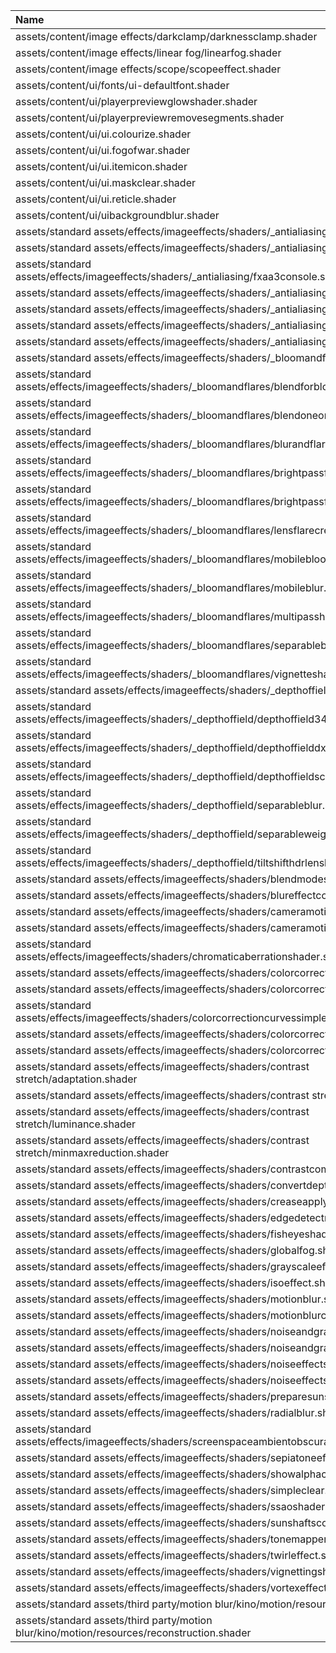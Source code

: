 |Name|
|:-|
|assets/content/image effects/darkclamp/darknessclamp.shader|
|assets/content/image effects/linear fog/linearfog.shader|
|assets/content/image effects/scope/scopeeffect.shader|
|assets/content/ui/fonts/ui-defaultfont.shader|
|assets/content/ui/playerpreviewglowshader.shader|
|assets/content/ui/playerpreviewremovesegments.shader|
|assets/content/ui/ui.colourize.shader|
|assets/content/ui/ui.fogofwar.shader|
|assets/content/ui/ui.itemicon.shader|
|assets/content/ui/ui.maskclear.shader|
|assets/content/ui/ui.reticle.shader|
|assets/content/ui/uibackgroundblur.shader|
|assets/standard assets/effects/imageeffects/shaders/_antialiasing/dlaa.shader|
|assets/standard assets/effects/imageeffects/shaders/_antialiasing/fxaa2.shader|
|assets/standard assets/effects/imageeffects/shaders/_antialiasing/fxaa3console.shader|
|assets/standard assets/effects/imageeffects/shaders/_antialiasing/fxaapreset2.shader|
|assets/standard assets/effects/imageeffects/shaders/_antialiasing/fxaapreset3.shader|
|assets/standard assets/effects/imageeffects/shaders/_antialiasing/nfaa.shader|
|assets/standard assets/effects/imageeffects/shaders/_antialiasing/ssaa.shader|
|assets/standard assets/effects/imageeffects/shaders/_bloomandflares/blend.shader|
|assets/standard assets/effects/imageeffects/shaders/_bloomandflares/blendforbloom.shader|
|assets/standard assets/effects/imageeffects/shaders/_bloomandflares/blendoneone.shader|
|assets/standard assets/effects/imageeffects/shaders/_bloomandflares/blurandflares.shader|
|assets/standard assets/effects/imageeffects/shaders/_bloomandflares/brightpassfilter.shader|
|assets/standard assets/effects/imageeffects/shaders/_bloomandflares/brightpassfilter2.shader|
|assets/standard assets/effects/imageeffects/shaders/_bloomandflares/lensflarecreate.shader|
|assets/standard assets/effects/imageeffects/shaders/_bloomandflares/mobilebloom.shader|
|assets/standard assets/effects/imageeffects/shaders/_bloomandflares/mobileblur.shader|
|assets/standard assets/effects/imageeffects/shaders/_bloomandflares/multipasshollywoodflares.shader|
|assets/standard assets/effects/imageeffects/shaders/_bloomandflares/separableblurplus.shader|
|assets/standard assets/effects/imageeffects/shaders/_bloomandflares/vignetteshader.shader|
|assets/standard assets/effects/imageeffects/shaders/_depthoffield/bokeh34.shader|
|assets/standard assets/effects/imageeffects/shaders/_depthoffield/depthoffield34.shader|
|assets/standard assets/effects/imageeffects/shaders/_depthoffield/depthoffielddx11.shader|
|assets/standard assets/effects/imageeffects/shaders/_depthoffield/depthoffieldscatter.shader|
|assets/standard assets/effects/imageeffects/shaders/_depthoffield/separableblur.shader|
|assets/standard assets/effects/imageeffects/shaders/_depthoffield/separableweightedblurdof34.shader|
|assets/standard assets/effects/imageeffects/shaders/_depthoffield/tiltshifthdrlensblur.shader|
|assets/standard assets/effects/imageeffects/shaders/blendmodesoverlay.shader|
|assets/standard assets/effects/imageeffects/shaders/blureffectconetaps.shader|
|assets/standard assets/effects/imageeffects/shaders/cameramotionblur.shader|
|assets/standard assets/effects/imageeffects/shaders/cameramotionblurdx11.shader|
|assets/standard assets/effects/imageeffects/shaders/chromaticaberrationshader.shader|
|assets/standard assets/effects/imageeffects/shaders/colorcorrection3dlut.shader|
|assets/standard assets/effects/imageeffects/shaders/colorcorrectioncurves.shader|
|assets/standard assets/effects/imageeffects/shaders/colorcorrectioncurvessimple.shader|
|assets/standard assets/effects/imageeffects/shaders/colorcorrectioneffect.shader|
|assets/standard assets/effects/imageeffects/shaders/colorcorrectionselective.shader|
|assets/standard assets/effects/imageeffects/shaders/contrast stretch/adaptation.shader|
|assets/standard assets/effects/imageeffects/shaders/contrast stretch/apply.shader|
|assets/standard assets/effects/imageeffects/shaders/contrast stretch/luminance.shader|
|assets/standard assets/effects/imageeffects/shaders/contrast stretch/minmaxreduction.shader|
|assets/standard assets/effects/imageeffects/shaders/contrastcomposite.shader|
|assets/standard assets/effects/imageeffects/shaders/convertdepth.shader|
|assets/standard assets/effects/imageeffects/shaders/creaseapply.shader|
|assets/standard assets/effects/imageeffects/shaders/edgedetectnormals.shader|
|assets/standard assets/effects/imageeffects/shaders/fisheyeshader.shader|
|assets/standard assets/effects/imageeffects/shaders/globalfog.shader|
|assets/standard assets/effects/imageeffects/shaders/grayscaleeffect.shader|
|assets/standard assets/effects/imageeffects/shaders/isoeffect.shader|
|assets/standard assets/effects/imageeffects/shaders/motionblur.shader|
|assets/standard assets/effects/imageeffects/shaders/motionblurclear.shader|
|assets/standard assets/effects/imageeffects/shaders/noiseandgrain.shader|
|assets/standard assets/effects/imageeffects/shaders/noiseandgraindx11.shader|
|assets/standard assets/effects/imageeffects/shaders/noiseeffectshaderrgb.shader|
|assets/standard assets/effects/imageeffects/shaders/noiseeffectshaderyuv.shader|
|assets/standard assets/effects/imageeffects/shaders/preparesunshaftsblur.shader|
|assets/standard assets/effects/imageeffects/shaders/radialblur.shader|
|assets/standard assets/effects/imageeffects/shaders/screenspaceambientobscurance.shader|
|assets/standard assets/effects/imageeffects/shaders/sepiatoneeffect.shader|
|assets/standard assets/effects/imageeffects/shaders/showalphachannel.shader|
|assets/standard assets/effects/imageeffects/shaders/simpleclear.shader|
|assets/standard assets/effects/imageeffects/shaders/ssaoshader.shader|
|assets/standard assets/effects/imageeffects/shaders/sunshaftscomposite.shader|
|assets/standard assets/effects/imageeffects/shaders/tonemapper.shader|
|assets/standard assets/effects/imageeffects/shaders/twirleffect.shader|
|assets/standard assets/effects/imageeffects/shaders/vignettingshader.shader|
|assets/standard assets/effects/imageeffects/shaders/vortexeffect.shader|
|assets/standard assets/third party/motion blur/kino/motion/resources/prefilter.shader|
|assets/standard assets/third party/motion blur/kino/motion/resources/reconstruction.shader|

